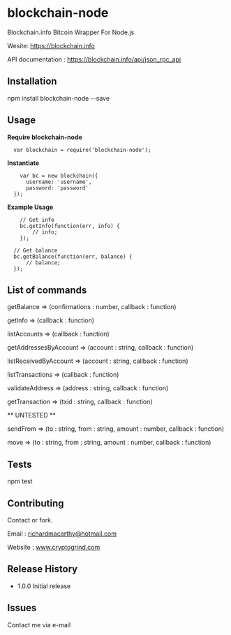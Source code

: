 
# blockchain-node

Blockchain.info Bitcoin Wrapper For Node.js

Wesite: https://blockchain.info

API documentation : https://blockchain.info/api/json_rpc_api

## Installation

  npm install blockchain-node --save

## Usage


**Require blockchain-node**

```
  var blockchain = require('blockchain-node');
```

**Instantiate**

```
	var bc = new blockchain({
      username: 'username',
      password: 'password'
  });
```

**Example Usage**

```
    // Get info
    bc.getInfo(function(err, info) {
        // info;
    });
```

```
  // Get balance
  bc.getBalance(function(err, balance) {
      // balance;
  });
```

## List of commands

getBalance => (confirmations : number, callback : function)

getInfo => (callback : function)

listAccounts => (callback : function)

getAddressesByAccount => (account : string, callback : function)

listReceivedByAccount => (account : string, callback : function)

listTransactions => (callback : function)

validateAddress => (address : string, callback : function)

getTransaction => (txid : string, callback : function)

** UNTESTED **

sendFrom => (to : string, from : string, amount : number, callback : function)

move => (to : string, from : string, amount : number, callback : function)

## Tests

  npm test

## Contributing

Contact or fork.

Email : richardmacarthy@hotmail.com

Website : www.cryptogrind.com

## Release History

* 1.0.0 Initial release

## Issues

Contact me via e-mail